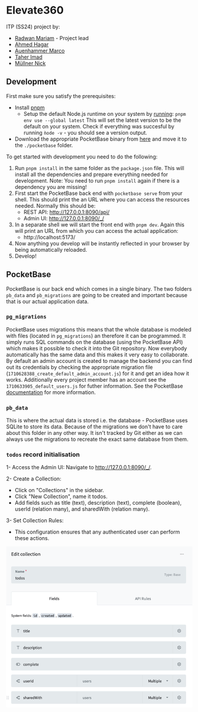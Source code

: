 # Elevate360

ITP (SS24) project by:
- [Radwan Mariam](mailto:if23b023@technikum-wien.at) - Project lead  
- [Ahmed Hagar](mailto:if23b004@technikum-wien.at)
- [Auenhammer Marco](mailto:if23b501@technikum-wien.at)
- [Taher Imad](mailto:if22b016@technikum-wien.at)
- [Müllner Nick](mailto:if23b503@technikum-wien.at)

## Development

First make sure you satisfy the prerequisites:

- Install [pnpm](https://pnpm.io/installation)
    - Setup the default Node.js runtime on your system by [running](https://pnpm.io/cli/env): `pnpm env use --global latest`
      This will set the latest version to be the default on your system. Check if everything was succesful by running `ǹode -v` - you should see a version output.
- Download the appropriate PocketBase binary from [here](https://pocketbase.io/docs/) and move it to the `./pocketbase` folder.

To get started with development you need to do the following:
1. Run `pnpm install` in the same folder as the `package.json` file. This will install all the dependencies and prepare everything needed for development. Note: You need to run `pnpm install` again if there is a dependency you are missing!
2. First start the PocketBase back end with `pocketbase serve` from your shell. This should print the an URL where you can access the resources needed. Normally this should be:
    - REST API: http://127.0.0.1:8090/api/
    - Admin UI: http://127.0.0.1:8090/_/
3. In a separate shell we will start the front end with `pnpm dev`. Again this will print an URL from which you can access the actual application:
    - http://localhost:5173/
4. Now anything you develop will be instantly reflected in your browser by being automatically reloaded.
5. Develop!

## PocketBase

PocketBase is our back end which comes in a single binary. The two folders `pb_data` and `pb_migrations` are going to be created and important because that is our actual application data.

### `pg_migrations`

PocketBase uses migrations this means that the whole database is modeled with files (located in `pg_migrations`) an therefore it can be programmed. It simply runs SQL commands on the database (using the PocketBase API) which makes it possible to check it into the Git repository. Now everybody automatically has the same data and this makes it very easy to collaborate. By default an admin account is created to manage the backend you can find out its credentials by checking the appropriate migration file (`1710628388_create_default_admin_account.js`) for it and get an idea how it works. Additionally every project member has an account see the `1710633905_default_users.js` for futher information.
See the PocketBase [documentation](https://pocketbase.io/docs/js-migrations/) for more information.

### `pb_data`

This is where the actual data is stored i.e. the database - PocketBase uses SQLite to store its data. Because of the migrations we don't have to care about this folder in any other way. It isn't tracked by Git either as we can always use the migrations to recreate the exact same database from them.



### `todos` record initialisation
1- Access the Admin UI: Navigate to http://127.0.0.1:8090/_/.

2- Create a Collection:
* Click on "Collections" in the sidebar.
* Click "New Collection", name it todos.
* Add fields such as title (text), description (text), complete (boolean), userId (relation many), and sharedWith (relation many).

3- Set Collection Rules:
* This configuration ensures that any authenticated user can perform these actions.

![img.png](img.png)